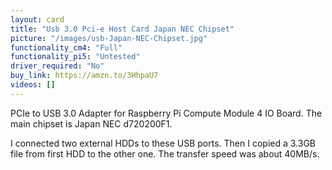 ```yaml
---
layout: card
title: "Usb 3.0 Pci-e Host Card Japan NEC Chipset"
picture: "/images/usb-Japan-NEC-Chipset.jpg"
functionality_cm4: "Full"
functionality_pi5: "Untested"
driver_required: "No"
buy_link: https://amzn.to/3HhpaU7
videos: []
---
```

PCIe to USB 3.0 Adapter for Raspberry Pi Compute Module 4 IO Board. The main chipset is Japan NEC d720200F1.

I connected two external HDDs to these USB ports. Then I copied a 3.3GB file from first HDD to the other one. The transfer speed was about 40MB/s.
